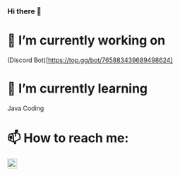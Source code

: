 ### Hi there 👋

# 🔭 I’m currently working on

(Discord Bot)[https://top.gg/bot/765883439689498624]
# 🌱 I’m currently learning

Java Coding
# 📫 How to reach me:

[<img align="left" alt="codeSTACKr | YouTube" width="22px" src="https://cdn.jsdelivr.net/npm/simple-icons@v3/icons/youtube.svg" />][youtube]


[youtube]: https://youtube.com/ArhamSanooj
